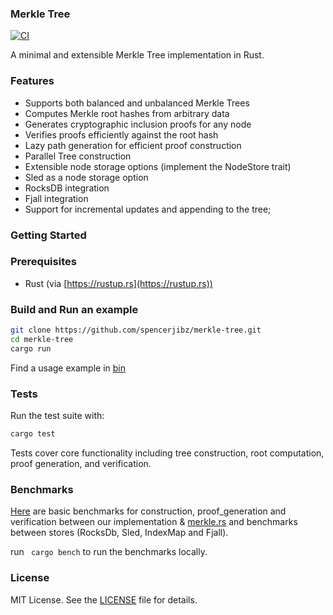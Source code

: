 ### Merkle Tree

[![CI](https://github.com/spencerjibz/merkle-tree/actions/workflows/ci.yaml/badge.svg)](https://github.com/spencerjibz/merkle-tree/actions/workflows/ci.yaml)

A minimal and extensible Merkle Tree implementation in Rust.

### Features

- Supports both balanced and unbalanced Merkle Trees
- Computes Merkle root hashes from arbitrary data
- Generates cryptographic inclusion proofs for any node
- Verifies proofs efficiently against the root hash
- Lazy path generation for efficient proof construction
- Parallel Tree construction 
- Extensible node storage options (implement the NodeStore trait)
- Sled as a node storage option
- RocksDB integration
- Fjall integration
- Support for incremental updates and appending to the tree;

### Getting Started

### Prerequisites

- Rust (via [https://rustup.rs](https://rustup.rs))

### Build and Run an example

```bash
git clone https://github.com/spencerjibz/merkle-tree.git
cd merkle-tree
cargo run
```

Find a usage example in [bin](bin/main.rs)

### Tests

Run the test suite with:

```bash
cargo test
```

Tests cover core functionality including tree construction, root computation, proof generation, and verification.

### Benchmarks

[Here](https://spencerjibz.github.io/merkle-tree) are basic benchmarks for construction, proof_generation and verification between our implementation & [merkle.rs](https://github.com/SpinResearch/merkle.rs) and benchmarks between stores (RocksDb, Sled, IndexMap and Fjall).

run ` cargo bench` to run the benchmarks locally.

### License

MIT License. See the [LICENSE](LICENSE) file for details.
